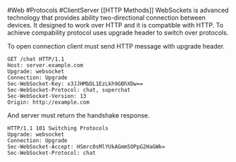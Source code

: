 #Web #Protocols #ClientServer 
[[HTTP Methods]]
WebSockets is advanced technology that provides ability two-directional connection between devices. It designed to work over HTTP and it is compatible with HTTP. To achieve compability protocol uses upgrade header to switch over protocols. 

To open connection client must send HTTP message with upgrade header.

```
GET /chat HTTP/1.1 
Host: server.example.com 
Upgrade: websocket 
Connection: Upgrade 
Sec-WebSocket-Key: x3JJHMbDL1EzLkh9GBhXDw== 
Sec-WebSocket-Protocol: chat, superchat 
Sec-WebSocket-Version: 13 
Origin: http://example.com
```

And server must return the handshake response. 
```
HTTP/1.1 101 Switching Protocols 
Upgrade: websocket 
Connection: Upgrade 
Sec-WebSocket-Accept: HSmrc0sMlYUkAGmm5OPpG2HaGWk= 
Sec-WebSocket-Protocol: chat
```